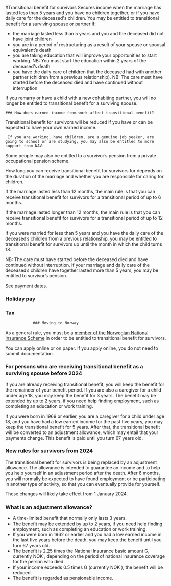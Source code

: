 #Transitional benefit for survivors
Secures income when the marriage has lasted less than 5 years and you have no children together, or if you have daily care for the deceased's children.
You may be entitled to transitional benefit for a surviving spouse or partner if:

 * the marriage lasted less than 5 years and you and the deceased did not have joint children
* you are in a period of restructuring as a result of your spouse or spousal equivalent’s death
* you are taking education that will improve your opportunities to start working. NB: You must start the education within 2 years of the deceased’s death
* you have the daily care of children that the deceased had with another partner (children from a previous relationship). NB: The care must have started before the deceased died and have continued without interruption

 If you remarry or have a child with a new cohabiting partner, you will no longer be entitled to transitional benefit for a surviving spouse.

    ### How does earned income from work affect transitional benefit?

 Transitional benefit for survivors will be reduced if you have or can be expected to have your own earned income. 

     If you are working, have children, are a genuine job seeker, are going to school or are studying, you may also be entitled to more support from NAV.

 Some people may also be entitled to a survivor’s pension from a private occupational pension scheme.

  How long you can receive transitional benefit for survivors for depends on the duration of the marriage and whether you are responsible for caring for children.

 If the marriage lasted less than 12 months, the main rule is that you can receive transitional benefit for survivors for a transitional period of up to 6 months.

 If the marriage lasted longer than 12 months, the main rule is that you can receive transitional benefit for survivors for a transitional period of up to 12 months.

 If you were married for less than 5 years and you have the daily care of the deceased’s children from a previous relationship, you may be entitled to transitional benefit for survivors up until the month in which the child turns 18.

 NB: The care must have started before the deceased died and have continued without interruption. If your marriage and daily care of the deceased’s children have together lasted more than 5 years, you may be entitled to survivor’s pension.

 See payment dates.

 ### Holiday pay

### Tax

                ### Moving to Norway

 As a general rule, you must be a [member of the Norwegian National Insurance Scheme](/en/home/rules-and-regulations/membership-of-the-national-insurance-scheme) in order to be entitled to transitional benefit for survivors.

  You can apply online or on paper. If you apply online, you do not need to submit documentation. 

  ### For persons who are receiving transitional benefit as a surviving spouse before 2024

 If you are already receiving transitional benefit, you will keep the benefit for the remainder of your benefit period. If you are also a caregiver for a child under age 18, you may keep the benefit for 3 years. The benefit may be extended by up to 2 years, if you need help finding employment, such as completing an education or work training.

 If you were born in 1969 or earlier, you are a caregiver for a child under age 18, and you have had a low earned income for the past five years, you may keep the transitional benefit for 5 years. After that, the transitional benefit will be converted to an adjustment allowance, which may entail that your payments change. This benefit is paid until you turn 67 years old.

 ### New rules for survivors from 2024

 The transitional benefit for survivors is being replaced by an adjustment allowance. The allowance is intended to guarantee an income and to help you help yourself in an adjustment period after the death. After 6 months, you will normally be expected to have found employment or be participating in another type of activity, so that you can eventually provide for yourself.

 These changes will likely take effect from 1 January 2024.

 ### What is an adjustment allowance?

 * A time-limited benefit that normally only lasts 3 years.
* The benefit may be extended by up to 2 years, if you need help finding employment, such as completing an education or work training.
* If you were born in 1962 or earlier and you had a low earned income in the last five years before the death, you may keep the benefit until you turn 67 years old.
* The benefit is 2.25 times the National Insurance basic amount G, currently NOK , depending on the period of national insurance coverage for the person who died.
* If your income exceeds 0.5 times G (currently NOK ), the benefit will be reduced.
* The benefit is regarded as pensionable income.

 